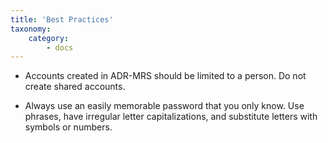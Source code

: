 ```yaml
---
title: 'Best Practices'
taxonomy:
    category:
        - docs
---
```


* Accounts created in ADR-MRS should be limited to a person. Do not create shared accounts.


* Always use an easily memorable password that you only know. Use phrases, have irregular letter capitalizations, and substitute letters with symbols or numbers.